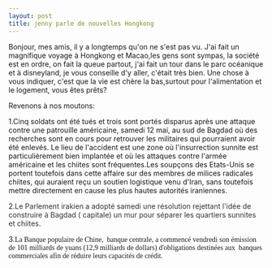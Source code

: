 ```yaml
---
layout: post
title: jenny parle de nouvelles Hongkong
---
```


<p>Bonjour, mes amis, il y a longtemps qu&#39;on ne s&#39;est pas vu. J&#39;ai fait un magnifique voyage à Hongkong et Macao,les gens sont sympas, la société est en ordre, on fait la queue partout, j&#39;ai fait un tour dans le parc océanique et à disneyland, je vous conseille d&#39;y aller, c&#39;était très bien. Une chose à vous indiquer, c&#39;est que la vie est chère la bas,surtout pour l&#39;alimentation et le logement, vous êtes prêts?</p>
<p>Revenons à nos moutons:</p>
<p>1.Cinq soldats ont été tués et trois sont portés disparus après une attaque contre une patrouille américaine, samedi 12 mai, au sud de Bagdad où des recherches sont en cours pour retrouver les militaires qui pourraient avoir été enlevés. Le lieu de l&#39;accident est une zone où l&#39;insurrection sunnite est particulièrement bien implantée et où les attaques contre l&#39;armée américaine et les chiites sont fréquentes.Les soupçons des Etats-Unis se portent toutefois dans cette affaire sur des membres de milices radicales chiites, qui auraient reçu un soutien logistique venu d&#39;Iran, sans toutefois mettre directement en cause les plus hautes autorités iraniennes.</p>
<p>2.<font color="#333333">Le Parlement irakien a adopté samedi une résolution rejettant l&#39;idée de construire à Bagdad ( capitale) un mur pour séparer les quartiers sunnites et chiites.</font></p>
<p>3.<font face="Times New Roman">La Banque populaire de  Chine,  banque centrale, a commencé vendredi son émission de 101  milliards de yuans (12,9 milliards de dollars) d&#39;obligations destinées aux   banques commerciales afin de réduire leurs capacités de crédit. </font> </p>
<p></p>
